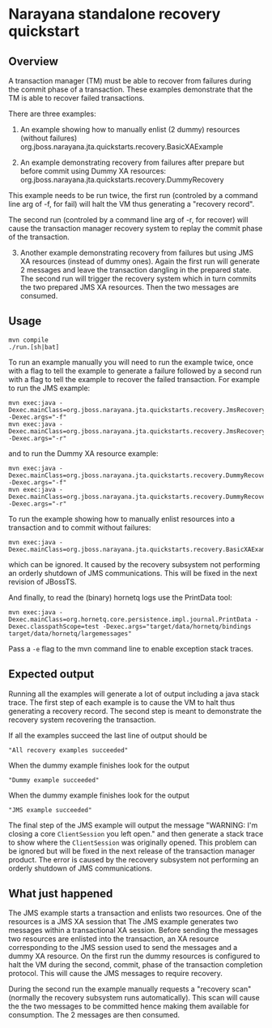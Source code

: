 <!--
JBoss, Home of Professional Open Source Copyright 2008, Red Hat Middleware
LLC, and others contributors as indicated by the @authors tag. All rights
reserved. See the copyright.txt in the distribution for a full listing of
individual contributors. This copyrighted material is made available to anyone
wishing to use, modify, copy, or redistribute it subject to the terms and
conditions of the GNU Lesser General Public License, v. 2.1. This program
is distributed in the hope that it will be useful, but WITHOUT A WARRANTY;
without even the implied warranty of MERCHANTABILITY or FITNESS FOR A PARTICULAR
PURPOSE. See the GNU Lesser General Public License for more details. You
should have received a copy of the GNU Lesser General Public License, v.2.1
along with this distribution; if not, write to the Free Software Foundation,
Inc., 51 Franklin Street, Fifth Floor, Boston, MA 02110-1301, USA.
-->

# Narayana standalone recovery quickstart

## Overview

A transaction manager (TM) must be able to recover from failures during the commit phase of a transaction.
These examples demonstrate that the TM is able to recover failed transactions.

There are three examples:

1. An example showing how to manually enlist (2 dummy) resources (without failures)
  org.jboss.narayana.jta.quickstarts.recovery.BasicXAExample

2. An example demonstrating recovery from failures after prepare but before commit using Dummy XA resources:
  org.jboss.narayana.jta.quickstarts.recovery.DummyRecovery

  This example needs to be run twice, the first run (controled by a command line arg of -f, for fail)
  will halt the VM thus generating a "recovery record".

  The second run (controled by a command line arg of -r, for recover) will cause the transaction manager
  recovery system to replay the commit phase of the transaction.

3. Another example demonstrating recovery from failures but using JMS XA resources (instead of dummy ones).
  Again the first run will generate 2 messages and leave the transaction dangling in the prepared state.
  The second run will trigger the recovery system which in turn commits the two prepared JMS XA resources.
  Then the two messages are consumed.

## Usage

```
mvn compile
./run.[sh|bat]
```

To run an example manually you will need to run the example twice, once with a flag to tell the example to
generate a failure followed by a second run with a flag to tell the example to recover the failed transaction.
For example to run the JMS example:
```
mvn exec:java -Dexec.mainClass=org.jboss.narayana.jta.quickstarts.recovery.JmsRecovery -Dexec.args="-f"
mvn exec:java -Dexec.mainClass=org.jboss.narayana.jta.quickstarts.recovery.JmsRecovery -Dexec.args="-r"
```

and to run the Dummy XA resource example:
```
mvn exec:java -Dexec.mainClass=org.jboss.narayana.jta.quickstarts.recovery.DummyRecovery -Dexec.args="-f"
mvn exec:java -Dexec.mainClass=org.jboss.narayana.jta.quickstarts.recovery.DummyRecovery -Dexec.args="-r"
```

To run the example showing how to manually enlist resources into a transaction and to commit without failures:
```
mvn exec:java -Dexec.mainClass=org.jboss.narayana.jta.quickstarts.recovery.BasicXAExample
```


which can be ignored. It caused by the recovery subsystem not performing an orderly shutdown of JMS
communications. This will be fixed in the next revision of JBossTS.

And finally, to read the (binary) hornetq logs use the PrintData tool:

```
mvn exec:java -Dexec.mainClass=org.hornetq.core.persistence.impl.journal.PrintData -Dexec.classpathScope=test -Dexec.args="target/data/hornetq/bindings target/data/hornetq/largemessages"
```

Pass a `-e` flag to the mvn command line to enable exception stack traces.

## Expected output

Running all the examples will generate a lot of output including a java stack trace. The first step of each example
is to cause the VM to halt thus generating a recovery record. The second step is meant to demonstrate the recovery
system recovering the transaction.

If all the examples succeed the last line of output should be
```
"All recovery examples succeeded"
```

When the dummy example finishes look for the output
```
"Dummy example succeeded"
```

When the dummy example finishes look for the output
```
"JMS example succeeded"
```

The final step of the JMS example will output the message
"WARNING: I'm closing a core `ClientSession` you left open."
and then generate a stack trace to show where the `ClientSession` was originally opened. This problem can be ignored but
will be fixed in the next release of the transaction manager product. The error is caused by the recovery subsystem
not performing an orderly shutdown of JMS communications.

##  What just happened

The JMS example starts a transaction and enlists two resources. One of the resources is a JMS XA session that
The JMS example generates two messages within a transactional XA session. Before sending the messages two
resources are enlisted into the transaction, an XA resource corresponding to the JMS session used to send the
messages and a dummy XA resource. On the first run the dummy resources is configured to halt the VM during
the second, commit, phase of the transaction completion protocol. This will cause the JMS messages to require
recovery.

During the second run the example manually requests a "recovery scan" (normally the recovery subsystem runs
automatically). This scan will cause the the two messages to be committed hence making them available for consumption.
The 2 messages are then consumed.
